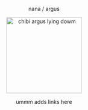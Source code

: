<p align="center">
nana  /  argus
</p> 
<p align="center">
    <img width="200" src="https://github.com/user-attachments/assets/63f4335f-33f7-4e65-a85a-a427868a7bca" alt="chibi argus lying dowm">
</p>
<p align="center">
ummm adds links here 
</p>

